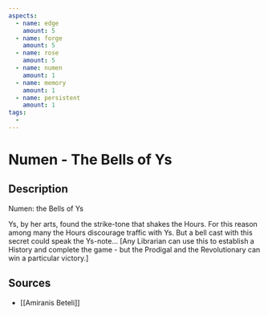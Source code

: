 ```yaml
---
aspects: 
  - name: edge
    amount: 5
  - name: forge
    amount: 5
  - name: rose
    amount: 5
  - name: numen
    amount: 1
  - name: memory
    amount: 1
  - name: persistent
    amount: 1
tags:
  - 
---
```


# Numen - The Bells of Ys

## Description
Numen: the Bells of Ys

Ys, by her arts, found the strike-tone that shakes the Hours. For this reason among many the Hours discourage traffic with Ys. But a bell cast with this secret could speak the Ys-note…  [Any Librarian can use this to establish a History and complete the game - but the Prodigal and the Revolutionary can win a particular victory.]
## Sources
- [[Amiranis Beteli]]